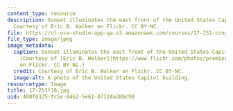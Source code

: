 ```yaml
---
content_type: resource
description: Sunset illuminates the east front of the United States Capitol building.
  Courtesy of Eric B. Walker on Flickr. CC BY-NC.
file: https://ol-ocw-studio-app-qa.s3.amazonaws.com/courses/17-251-congress-and-the-american-political-system-i-fall-2016/400f0325fc5e04625e6107124a38bc90_17-251f16.jpg
file_type: image/jpeg
image_metadata:
  caption: Sunset illuminates the east front of the United States Capitol building.
    (Courtesy of [Eric B. Walker](https://www.flickr.com/photos/premierehdr/8749459428/)
    on Flickr. CC BY-NC.)
  credit: Courtesy of Eric B. Walker on Flickr. CC BY-NC.
  image-alt: A photo of the United States Capitol building.
resourcetype: Image
title: 17-251f16.jpg
uid: 400f0325-fc5e-0462-5e61-07124a38bc90
---
```

